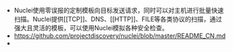 - Nuclei使用零误报的定制模板向目标发送请求，同时可以对主机进行批量快速扫描。Nuclei提供[[TCP]]、DNS、[[HTTP]]、FILE等各类协议的扫描，通过强大且灵活的模板，可以使用Nuclei模拟各种安全检查。
- https://github.com/projectdiscovery/nuclei/blob/master/README_CN.md
-